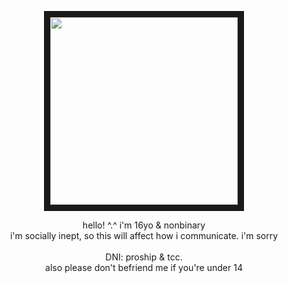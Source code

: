 <p align="center">
<img src="https://files.catbox.moe/7dz8wr.png" width="300" height="300" border="10"/>
</p>
<p align="center">
hello! ^.^ i'm 16yo & nonbinary
<br>
i'm socially inept, so this will affect how i communicate. i'm sorry
<br>
<br>
DNI: proship & tcc.
<br>
also please don't befriend me if you're under 14
</p>
